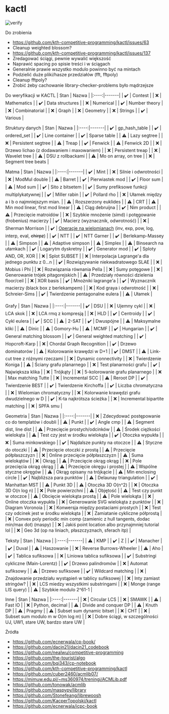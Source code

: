 # kactl
![verify](https://github.com/ahsoltan/kactl/actions/workflows/verify.yml/badge.svg)

Do zrobienia
- https://github.com/kth-competitive-programming/kactl/issues/63
- Cleanup weighted blossom?
- https://github.com/kth-competitive-programming/kactl/issues/137
- Zredagować ściągi, pewnie wywalić większość
- Naprawić spacing po spisie treści i w ściągach
- Generalnie prawie wszystko modulo powinno być na mintach
- Podzielić duże pliki/hasze przedziałów (fft, fftpoly)
- Cleanup fftpoly?
- Zrobić żeby cachowanie library-checker-problems było mądrzejsze

Do weryfikacji w KACTL
| Stan | Nazwa |
|:----:|-------|
| :heavy_check_mark: | Contest |
| :x: | Mathematics |
| :heavy_check_mark: | Data structures |
| :x: | Numerical |
| :heavy_check_mark: | Number theory |
| :x: | Combinatorial |
| :x: | Graph |
| :x: | Geometry |
| :x: | Strings |
| :heavy_check_mark: | Various |

Struktury danych
| Stan | Nazwa |
|:----:|-------|
| :heavy_check_mark: | gp_hash_table |
| :heavy_check_mark: | ordered_set |
| :heavy_check_mark: | Line container |
| :heavy_check_mark: | Sparse table |
| :warning: | Lazy segtree |
| :x: | Persistent segtree |
| :warning: | Treap |
| :heavy_check_mark: | Fenwick |
| :warning: | Fenwick 2D |
| :x: | Drzewo lichao (z dodawaniem i maxowaniem) |
| :x: | Persistent treap |
| :x: | Wavelet tree |
| :warning: | DSU z rollbackami |
| :warning: | Mo on array, on tree |
| :x: | Segment tree beats |

Matma
| Stan | Nazwa |
|:----:|-------|
| :heavy_check_mark: | Mint |
| :x: | Silnie i odwrotności |
| :x: | ModMul double |
| :warning: | Barret |
| :heavy_check_mark: | Pierwiastek mod |
| :heavy_check_mark: | Floor sum |
| :warning: | Mod sum |
| :heavy_check_mark: | Sito z bitsetem |
| :heavy_check_mark: | Sumy prefiksowe funkcji multiplykatywnej |
| :heavy_check_mark: | Miller rabin |
| :heavy_check_mark: | Pollard rho |
| :x: | Ułamek między a i b o najmniejszym mian. |
| :warning: | Rozszerzony euklides |
| :warning: | CRT |
| :warning: | Min mod linear, first mod linear |
| :warning: | Ciąg debruijna |
| :heavy_check_mark: | Nim product |
| :warning: | Przecięcie matroidów |
| :x: | Szybkie mnożenie (simd) i potęgowanie (frobenius) macierzy |
| :heavy_check_mark: | Macierz (wyznacznik, odwrotność) |
| :x: | Sherman Morrison |
| :heavy_check_mark: | [Operacje na wielomianach](https://github.com/kth-competitive-programming/kactl/pull/87) (inv, exp, pow, log, interp, eval, ~~chirpz~~) |
| :heavy_check_mark: | NTT |
| :heavy_check_mark: | NTT Garner |
| :heavy_check_mark: | Berlekamp-Massey |
| :warning: | Simpson |
| :warning: | Adaptive simpson |
| :warning: | Simplex |
| :warning: | Binsearch na ułamkach |
| :heavy_check_mark: | Logarytm dyskretny |
| :heavy_check_mark: | Generator mod |
| :heavy_check_mark: | Sploty AND, OR, XOR |
| :x: | Splot SUBSET |
| :x: | Interpolacja Lagrange'a dla jednego punktu z 0...n |
| :heavy_check_mark: | Rozwiązywanie niekwadratowego SLAE |
| :x: | Mobius i Phi |
| :x: | Rozwiązania równania Pella |
| :x: | Sumy potęgowe |
| :x: | Generowanie trójek pitagorejskich |
| :warning: | Przedziały równości dzielenia floor/ceil |
| :x: | XOR basis |
| :heavy_check_mark: | Mnożniki lagrange'a |
| :heavy_check_mark: | Wyznacznik macierzy (black box z berlekampem) |
| :x: | Kod graya i odwrotność |
| :x: | Schreier-Sims |
| :heavy_check_mark: | Twierdzenie pentagonalne eulera |
| :warning: | Ułamek |

Grafy
| Stan | Nazwa |
|:----:|-------|
| :heavy_check_mark: | DSU |
| :x: | Ujemny cykl |
| :x: | LCA skok |
| :x: | LCA rmq z kompresją |
| :x: | HLD |
| :heavy_check_mark: | Centroidy |
| :heavy_check_mark: | Cykl eulera |
| :heavy_check_mark: | SCC |
| :warning: | 2-SAT |
| :heavy_check_mark: | Dwuspójne |
| :warning: | Maksymalne kliki |
| :warning: | Dinic |
| :warning: | Gomory-Hu |
| :warning: | MCMF |
| :heavy_check_mark: | Hungarian |
| :heavy_check_mark: | General matching blossom |
| :heavy_check_mark: | General weighted matching |
| :heavy_check_mark: | Hopcroft-Karp |
| :x: | Chordal Graph Recognition |
| :heavy_check_mark: | Drzewo dominatorów |
| :warning: | Kolorowanie krawędzi w D+1 |
| :heavy_check_mark: | DMST |
| :warning: | Link-cut tree z różnymi rzeczami |
| :x: | Dynamic connectivity |
| :x: | Twierdzenie Koniga |
| :warning: | Ściany grafu planarnego |
| :x: | Test planarności grafu |
| :heavy_check_mark: | Największa klika |
| :x: | Trójkąty |
| :x: | 5-kolorowanie grafu planarnego |
| :x: | Max matching Tutte |
| :x: | Incremental SCC |
| :warning: | Reroot DP |
| :heavy_check_mark: | Twierdzenie BEST |
| :heavy_check_mark: | Twierdzenie Kirchoffa |
| :heavy_check_mark: | Liczba chromatyczna |
| :x: | Wielomian chromatyczny |
| :x: | Kolorwanie krawędzi grafu dwudzielnego w D |
| :heavy_check_mark: | K-ta najkrótsza ścieżka |
| :x: | Incremental bipartite matching |
| :x: | SPFA smu |

Geometria
| Stan | Nazwa |
|:----:|-------|
| :x: | Zdecydować postępowanie co do templatów i doubli |
| :warning: | Punkt |
| :heavy_check_mark: | Angle cmp |
| :warning: | Segment dist, line dist |
| :warning: | Przecięcie prostych/odcinków |
| :warning: | Środek ciężkości wielokąta |
| :warning: | Test czy jest w środku wielokąta |
| :heavy_check_mark: | Otoczka wypukła |
| :x: | Suma minkowskiego |
| :heavy_check_mark: | Najdalsze punkty na otoczce |
| :warning: | Styczne do otoczki |
| :warning: | Przecięcie otoczki z prostą |
| :warning: | Przecięcie półpłaszczyzn |
| :x: | Online przecięcie półpłaszczyzn |
| :warning: | Suma wielokątów |
| :x: | Okrąg |
| :warning: | Przecięcie okrąg okrąg |
| :x: | Pole przecięcia okrąg okrąg |
| :warning: | Przecięcie okręgu i prostej |
| :warning: | Wspólne styczne okręgów |
| :warning: | Okrąg opisany na trójkącie |
| :warning: | Min enclosing circle |
| :heavy_check_mark: | Najbliższa para punktów |
| :warning: | Delaunay triangulation |
| :heavy_check_mark: | Manhattan MST |
| :warning: | Punkt 3D |
| :warning: | Otoczka 3D O(n^2) |
| :x: | Otoczka 3D O(n log n) |
| :x: | Pole powierzchni |
| :warning: | Objętość |
| :warning: | Test czy punkt w otoczce |
| :warning: | Obcięcie wielokąta prostą |
| :warning: | Pole wielokąta |
| :x: | Online otoczka wypukła |
| :x: | Generowanie SVG wielokąta z punktów |
| :x: | Diagram Voronoia |
| :x: | Konwersja między postaciami prostych |
| :x: | Test czy odcinek jest w środku wielokąta |
| :x: | Zamiatanie cykliczne półprostą |
| :x: | Convex poly periodic min comp (zamienic z hull tangents, dodac min/max dot) (maspy) |
| :x: | Jakiś point location albo przynajmniej tutorial lol |
| :x: | Geo 3d (op na liniach, płaszczyznach, sferach itp) |

Teksty
| Stan | Nazwa |
|:----:|-------|
| :warning: | KMP |
| :heavy_check_mark: | Z |
| :heavy_check_mark: | Manacher |
| :heavy_check_mark: | Duval |
| :warning: | Haszowanie |
| :x: | Reverse Burrows-Wheeler |
| :warning: | Aho |
| :heavy_check_mark: | Tablica sufiksowa |
| :x: | Liniowa tablica sufiksowa |
| :heavy_check_mark: | Substringi cykliczne (Main-Lorentz) |
| :heavy_check_mark: | Drzewo palindromów |
| :x: | Automat sufiksowy |
| :warning: | Drzewo sufiksowe |
| :heavy_check_mark: | Wildcard matching |
| :x: | Znajdowanie przedziału wystąpień w tablicy sufiksowej |
| :x: | Inty zamiast stringów? |
| :x: | LCS miedzy wszystkimi substringami |
| :x: | Monge (range LIS query) |
| :warning: | Szybkie modulo 2^61-1 |

Inne
| Stan | Nazwa |
|:----:|-------|
| :x: | Circular LCS |
| :x: | SMAWK |
| :warning: | Fast IO |
| :x: | Python, decimal |
| :warning: | Divide and conquer DP |
| :warning: | Knuth DP |
| :warning: | Pragmy |
| :warning: | Subset sum dynamic bitset |
| :x: | CHT |
| :x: | Subset sum modulo m w O(m log m) |
| :x: | Dobre ściągi, w szczególności UJ, UW1, stare UW, bardzo stare UW |

Źródła
- https://github.com/ecnerwala/cp-book/
- https://github.com/dacin21/dacin21_codebook
- https://github.com/nealwu/competitive-programming
- https://github.com/the-tourist/algo
- https://github.com/bqi343/cp-notebook
- https://github.com/kth-competitive-programming/kactl
- https://github.com/cuber2460/acmlib07/
- https://mimuw.edu.pl/~ms360974/treningi/ACMLib.pdf
- https://github.com/tonowak/acmlib
- https://github.com/maspypy/library
- https://github.com/Stonefeang/librewoosh
- https://github.com/KacperTopolski/kactl
- https://github.com/ecnerwala/icpc-book
